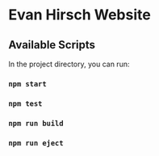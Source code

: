 # Evan Hirsch Website 

## Available Scripts

In the project directory, you can run:

### `npm start`

### `npm test`

### `npm run build`

### `npm run eject`

